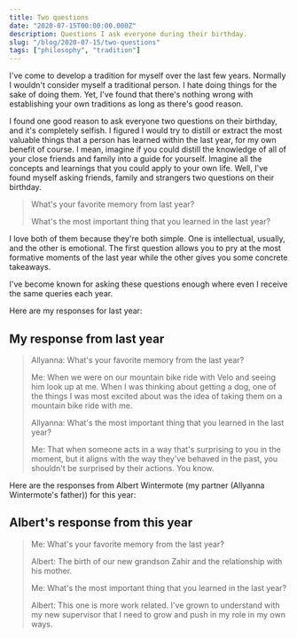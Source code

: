 ```yaml
---
title: Two questions
date: "2020-07-15T00:00:00.000Z"
description: Questions I ask everyone during their birthday.
slug: "/blog/2020-07-15/two-questions"
tags: ["philosophy", "tradition"]
---
```


I've come to develop a tradition for myself over the last few years. Normally I wouldn't consider myself a traditional
person. I hate doing things for the sake of doing them. Yet, I've found that there's nothing wrong with establishing
your own traditions as long as there's good reason.

I found one good reason to ask everyone two questions on their birthday, and it's completely selfish. I figured I would
try to distill or extract the most valuable things that a person has learned within the last year, for
my own benefit of course. I mean, imagine if you could distill the knowledge of all of your close friends and family
into a guide for yourself. Imagine all the concepts and learnings that you could apply to your own life. Well,
I've found myself asking friends, family and strangers two questions on their birthday.

> What's your favorite memory from last year?
>
> What's the most important thing that you learned in the last year?

I love both of them because they're both simple. One is intellectual, usually, and the other is emotional. The first
question allows you to pry at the most formative moments of the last year while the other gives you some concrete
takeaways.

I've become known for asking these questions enough where even I receive the same queries each year.

Here are my responses for last year:

## My response from last year

> Allyanna: What's your favorite memory from the last year?
>
> Me: When we were on our mountain bike ride with Velo and seeing him look up at me. When I was thinking about getting
> a dog, one of the things I was most excited about was the idea of taking them on a mountain bike ride with me.
>
> Allyanna: What's the most important thing that you learned in the last year?
>
> Me: That when someone acts in a way that's surprising to you in the moment, but it aligns with the way they've behaved
> in the past, you shouldn't be surprised by their actions. You know.

Here are the responses from Albert Wintermote (my partner (Allyanna Wintermote's father)) for this year:

## Albert's response from this year

> Me: What's your favorite memory from the last year?
>
> Albert: The birth of our new grandson Zahir and the relationship with his mother.
>
> Me: What's the most important thing that you learned in the last year?
>
> Albert: This one is more work related. I've grown to understand with my new supervisor that I need to grow and push
> in my role in my own ways.
